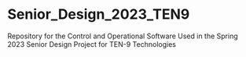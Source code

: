 # Senior_Design_2023_TEN9
Repository for the Control and Operational Software Used in the Spring 2023 Senior Design Project for TEN-9 Technologies
